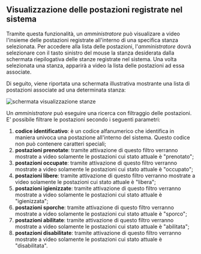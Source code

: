 ## Visualizzazione delle postazioni registrate nel sistema
Tramite questa funzionalità, un *amministratore* può visualizare a video l'insieme delle postazioni registrate all'interno di una specifica stanza selezionata.
Per accedere alla lista delle postazioni, l'*amministratore* dovrà selezionare con il tasto sinistro del mouse la stanza desiderata dalla schermata riepilogativa delle stanze registrate nel sistema. Una volta selezionata una stanza, apparirà a video la lista delle postazioni ad essa associate.

Di seguito, viene riportata una schermata illustrativa mostrante una lista di postazioni associate ad una determinata stanza:

![schermata visualizzazione stanze](assets/web/listapostazioni.png)

Un *amministratore* può eseguire una ricerca con filtraggio delle postazioni. E' possibile filtrare le postazioni secondo i seguenti parametri:

1. **codice identificativo**: è un codice alfanumerico che identifica in maniera univoca una postazione all'interno del sistema. Questo codice non può contenere caratteri speciali;
2. **postazioni prenotate**: tramite attivazione di questo filtro verranno mostrate a video solamente le postazioni cui stato attuale è "prenotato";
3. **postazioni occupate**: tramite attivazione di questo filtro verranno mostrate a video solamente le postazioni cui stato attuale è "occupato";
4. **postazioni libere**: tramite attivazione di questo filtro verranno mostrate a video solamente le postazioni cui stato attuale è "libera";
5. **postazioni igienizzate**: tramite attivazione di questo filtro verranno mostrate a video solamente le postazioni cui stato attuale è "igienizzata";
6. **postazioni sporche**: tramite attivazione di questo filtro verranno mostrate a video solamente le postazioni cui stato attuale è "sporco";
7. **postazioni abilitate**: tramite attivazione di questo filtro verranno mostrate a video solamente le postazioni cui stato attuale è "abilitata";
8. **postazioni disabilitate**: tramite attivazione di questo filtro verranno mostrate a video solamente le postazioni cui stato attuale è "disabilitata".
